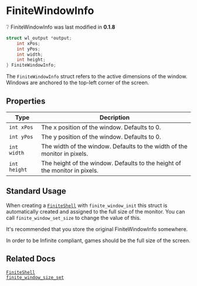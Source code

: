 # FiniteWindowInfo

<div class="alert alert-info part text-info">
❔ FiniteWindowInfo was last modified in <b>0.1.8</b>
</div>

```c
struct wl_output *output;
    int xPos;
    int yPos;
    int width;
    int height;
} FiniteWindowInfo;
```

The `FiniteWindowInfo` struct refers to the active dimensions of the window. Windows are anchored to the top-left corner of the screen.

## Properties

| Type                           | Decription                                                                             |
| ------------------------------ | -------------------------------------------------------------------------------------- |
|`int xPos`|The x position of the window. Defaults to 0.|
|`int yPos`|The y position of the window. Defaults to 0.|
|`int width`|The width of the window. Defaults to the width of the monitor in pixels.|
|`int height`|The height of the window. Defaults to the height of the monitor in pixels.|


## Standard Usage

When creating a [`FiniteShell`](../FiniteShell) with `finite_window_init` this struct is automatically created and assigned to the full size of the monitor. You can call `finite_window_set_size` to change the value of this.

It's recommended that you store the original FiniteWindowInfo somewhere.

In order to be Infinite compliant, games should be the full size of the screen.

## Related Docs

[`FiniteShell`](../FiniteShell)<br>
[`finite_window_size_set`](../../functions/draw/finite_window_size_set)